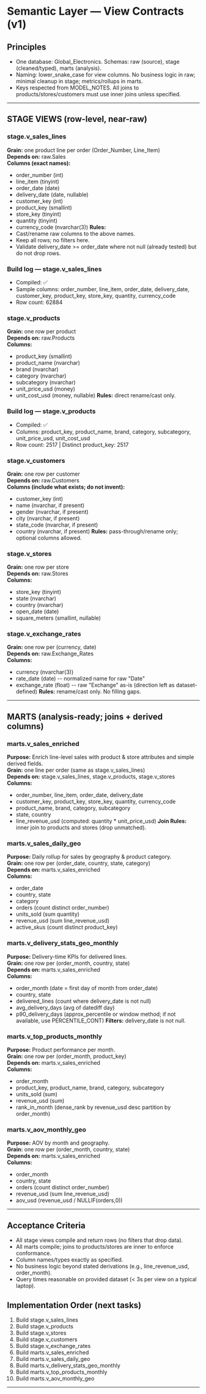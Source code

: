 # Semantic Layer — View Contracts (v1)

## Principles
- One database: Global_Electronics. Schemas: raw (source), stage (cleaned/typed), marts (analysis).
- Naming: lower_snake_case for view columns. No business logic in raw; minimal cleanup in stage; metrics/rollups in marts.
- Keys respected from MODEL_NOTES. All joins to products/stores/customers must use inner joins unless specified.

---

## STAGE VIEWS (row-level, near-raw)

### stage.v_sales_lines
**Grain:** one product line per order (Order_Number, Line_Item)  
**Depends on:** raw.Sales  
**Columns (exact names):**
- order_number (int)
- line_item (tinyint)
- order_date (date)
- delivery_date (date, nullable)
- customer_key (int)
- product_key (smallint)
- store_key (tinyint)
- quantity (tinyint)
- currency_code (nvarchar(3))
**Rules:**
- Cast/rename raw columns to the above names.
- Keep all rows; no filters here.
- Validate delivery_date >= order_date where not null (already tested) but do not drop rows.

### Build log — stage.v_sales_lines
- Compiled: ✅
- Sample columns: order_number, line_item, order_date, delivery_date, customer_key, product_key, store_key, quantity, currency_code
- Row count: 62884

### stage.v_products
**Grain:** one row per product  
**Depends on:** raw.Products  
**Columns:**
- product_key (smallint)
- product_name (nvarchar)
- brand (nvarchar)
- category (nvarchar)
- subcategory (nvarchar)
- unit_price_usd (money)
- unit_cost_usd (money, nullable)
**Rules:** direct rename/cast only.

### Build log — stage.v_products
- Compiled: ✅
- Columns: product_key, product_name, brand, category, subcategory, unit_price_usd, unit_cost_usd
- Row count: 2517 | Distinct product_key: 2517

### stage.v_customers
**Grain:** one row per customer  
**Depends on:** raw.Customers  
**Columns (include what exists; do not invent):**
- customer_key (int)
- name (nvarchar, if present)
- gender (nvarchar, if present)
- city (nvarchar, if present)
- state_code (nvarchar, if present)
- country (nvarchar, if present)
**Rules:** pass-through/rename only; optional columns allowed.

### stage.v_stores
**Grain:** one row per store  
**Depends on:** raw.Stores  
**Columns:**
- store_key (tinyint)
- state (nvarchar)
- country (nvarchar)
- open_date (date)
- square_meters (smallint, nullable)

### stage.v_exchange_rates
**Grain:** one row per (currency, date)  
**Depends on:** raw.Exchange_Rates  
**Columns:**
- currency (nvarchar(3))
- rate_date (date)   -- normalized name for raw "Date"
- exchange_rate (float)  -- raw "Exchange" as-is (direction left as dataset-defined)
**Rules:** rename/cast only. No filling gaps.

---

## MARTS (analysis-ready; joins + derived columns)

### marts.v_sales_enriched
**Purpose:** Enrich line-level sales with product & store attributes and simple derived fields.  
**Grain:** one line per order (same as stage.v_sales_lines)  
**Depends on:** stage.v_sales_lines, stage.v_products, stage.v_stores  
**Columns:**
- order_number, line_item, order_date, delivery_date
- customer_key, product_key, store_key, quantity, currency_code
- product_name, brand, category, subcategory
- state, country
- line_revenue_usd (computed: quantity * unit_price_usd)
**Join Rules:** inner join to products and stores (drop unmatched).

### marts.v_sales_daily_geo
**Purpose:** Daily rollup for sales by geography & product category.  
**Grain:** one row per (order_date, country, state, category)  
**Depends on:** marts.v_sales_enriched  
**Columns:**
- order_date
- country, state
- category
- orders (count distinct order_number)
- units_sold (sum quantity)
- revenue_usd (sum line_revenue_usd)
- active_skus (count distinct product_key)

### marts.v_delivery_stats_geo_monthly
**Purpose:** Delivery-time KPIs for delivered lines.  
**Grain:** one row per (order_month, country, state)  
**Depends on:** marts.v_sales_enriched  
**Columns:**
- order_month (date = first day of month from order_date)
- country, state
- delivered_lines (count where delivery_date is not null)
- avg_delivery_days (avg of datediff day)
- p90_delivery_days (approx_percentile or window method; if not available, use PERCENTILE_CONT)
**Filters:** delivery_date is not null.

### marts.v_top_products_monthly
**Purpose:** Product performance per month.  
**Grain:** one row per (order_month, product_key)  
**Depends on:** marts.v_sales_enriched  
**Columns:**
- order_month
- product_key, product_name, brand, category, subcategory
- units_sold (sum)
- revenue_usd (sum)
- rank_in_month (dense_rank by revenue_usd desc partition by order_month)

### marts.v_aov_monthly_geo
**Purpose:** AOV by month and geography.  
**Grain:** one row per (order_month, country, state)  
**Depends on:** marts.v_sales_enriched  
**Columns:**
- order_month
- country, state
- orders (count distinct order_number)
- revenue_usd (sum line_revenue_usd)
- aov_usd (revenue_usd / NULLIF(orders,0))

---

## Acceptance Criteria
- All stage views compile and return rows (no filters that drop data).
- All marts compile; joins to products/stores are inner to enforce conformance.
- Column names/types exactly as specified.
- No business logic beyond stated derivations (e.g., line_revenue_usd, order_month).
- Query times reasonable on provided dataset (< 3s per view on a typical laptop).

## Implementation Order (next tasks)
1) Build stage.v_sales_lines
2) Build stage.v_products
3) Build stage.v_stores
4) Build stage.v_customers
5) Build stage.v_exchange_rates
6) Build marts.v_sales_enriched
7) Build marts.v_sales_daily_geo
8) Build marts.v_delivery_stats_geo_monthly
9) Build marts.v_top_products_monthly
10) Build marts.v_aov_monthly_geo

---
